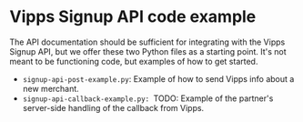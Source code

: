 # Vipps Signup API code example

The API documentation should be sufficient for integrating with the
Vipps Signup API, but we offer these two Python files as a starting point.
It's not meant to be functioning code, but examples of how to get started.

* `signup-api-post-example.py`: Example of how to send Vipps info about a new merchant.
* `signup-api-callback-example.py: `TODO: Example of the partner's server-side handling of the callback from Vipps.

